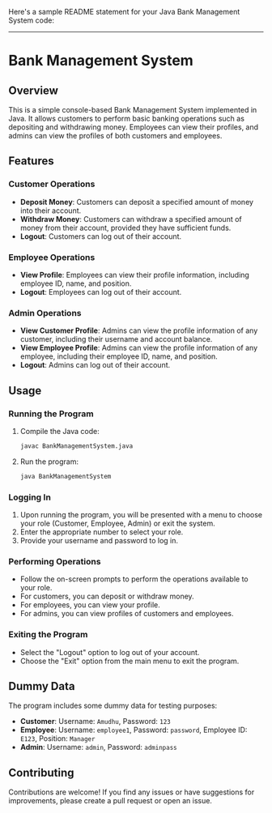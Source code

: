 Here's a sample README statement for your Java Bank Management System code:

---

# Bank Management System

## Overview

This is a simple console-based Bank Management System implemented in Java. It allows customers to perform basic banking operations such as depositing and withdrawing money. Employees can view their profiles, and admins can view the profiles of both customers and employees.

## Features

### Customer Operations
- **Deposit Money**: Customers can deposit a specified amount of money into their account.
- **Withdraw Money**: Customers can withdraw a specified amount of money from their account, provided they have sufficient funds.
- **Logout**: Customers can log out of their account.

### Employee Operations
- **View Profile**: Employees can view their profile information, including employee ID, name, and position.
- **Logout**: Employees can log out of their account.

### Admin Operations
- **View Customer Profile**: Admins can view the profile information of any customer, including their username and account balance.
- **View Employee Profile**: Admins can view the profile information of any employee, including their employee ID, name, and position.
- **Logout**: Admins can log out of their account.

## Usage

### Running the Program
1. Compile the Java code:
    ```bash
    javac BankManagementSystem.java
    ```
2. Run the program:
    ```bash
    java BankManagementSystem
    ```

### Logging In
1. Upon running the program, you will be presented with a menu to choose your role (Customer, Employee, Admin) or exit the system.
2. Enter the appropriate number to select your role.
3. Provide your username and password to log in.

### Performing Operations
- Follow the on-screen prompts to perform the operations available to your role.
- For customers, you can deposit or withdraw money.
- For employees, you can view your profile.
- For admins, you can view profiles of customers and employees.

### Exiting the Program
- Select the "Logout" option to log out of your account.
- Choose the "Exit" option from the main menu to exit the program.

## Dummy Data

The program includes some dummy data for testing purposes:
- **Customer**: Username: `Amudhu`, Password: `123`
- **Employee**: Username: `employee1`, Password: `password`, Employee ID: `E123`, Position: `Manager`
- **Admin**: Username: `admin`, Password: `adminpass`

## Contributing

Contributions are welcome! If you find any issues or have suggestions for improvements, please create a pull request or open an issue.
